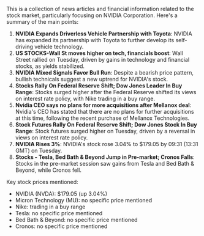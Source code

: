 This is a collection of news articles and financial information related to the stock market, particularly focusing on NVIDIA Corporation. Here's a summary of the main points:

1. **NVIDIA Expands Driverless Vehicle Partnership with Toyota**: NVIDIA has expanded its partnership with Toyota to further develop its self-driving vehicle technology.
2. **US STOCKS-Wall St moves higher on tech, financials boost**: Wall Street rallied on Tuesday, driven by gains in technology and financial stocks, as yields stabilized.
3. **NVIDIA Mixed Signals Favor Bull Run**: Despite a bearish price pattern, bullish technicals suggest a new uptrend for NVIDIA's stock.
4. **Stocks Rally On Federal Reserve Shift; Dow Jones Leader In Buy Range**: Stocks surged higher after the Federal Reserve shifted its views on interest rate policy, with Nike trading in a buy range.
5. **Nvidia CEO says no plans for more acquisitions after Mellanox deal**: Nvidia's CEO has stated that there are no plans for further acquisitions at this time, following the recent purchase of Mellanox Technologies.
6. **Stock Futures Rally On Federal Reserve Shift; Dow Jones Stock In Buy Range**: Stock futures surged higher on Tuesday, driven by a reversal in views on interest rate policy.
7. **NVIDIA Rises 3%**: NVIDIA's stock rose 3.04% to $179.05 by 09:31 (13:31 GMT) on Tuesday.
8. **Stocks - Tesla, Bed Bath & Beyond Jump in Pre-market; Cronos Falls**: Stocks in the pre-market session saw gains from Tesla and Bed Bath & Beyond, while Cronos fell.

Key stock prices mentioned:

* NVIDIA (NVDA): $179.05 (up 3.04%)
* Micron Technology (MU): no specific price mentioned
* Nike: trading in a buy range
* Tesla: no specific price mentioned
* Bed Bath & Beyond: no specific price mentioned
* Cronos: no specific price mentioned